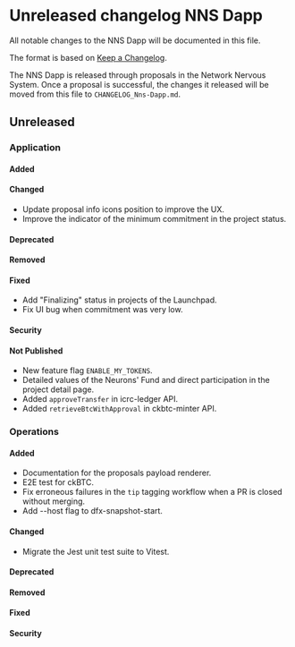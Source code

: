 # Unreleased changelog NNS Dapp

All notable changes to the NNS Dapp will be documented in this file.

The format is based on [Keep a Changelog](https://keepachangelog.com/en/1.0.0/).

The NNS Dapp is released through proposals in the Network Nervous System. Once a
proposal is successful, the changes it released will be moved from this file to
`CHANGELOG_Nns-Dapp.md`.

## Unreleased

### Application

#### Added

#### Changed

* Update proposal info icons position to improve the UX.
* Improve the indicator of the minimum commitment in the project status.

#### Deprecated
#### Removed

#### Fixed

* Add "Finalizing" status in projects of the Launchpad.
* Fix UI bug when commitment was very low.

#### Security

#### Not Published

* New feature flag `ENABLE_MY_TOKENS`.
* Detailed values of the Neurons' Fund and direct participation in the project detail page.
* Added `approveTransfer` in icrc-ledger API.
* Added `retrieveBtcWithApproval` in ckbtc-minter API.

### Operations

#### Added

* Documentation for the proposals payload renderer.
* E2E test for ckBTC.
* Fix erroneous failures in the `tip` tagging workflow when a PR is closed without merging.
* Add --host flag to dfx-snapshot-start.

#### Changed

* Migrate the Jest unit test suite to Vitest.

#### Deprecated
#### Removed

#### Fixed

#### Security
